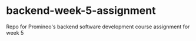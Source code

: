 # backend-week-5-assignment
Repo for Promineo's backend software development course assignment for week 5
